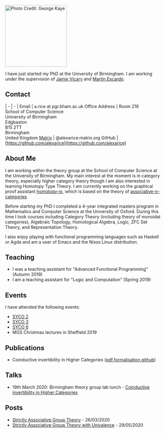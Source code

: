 
<img class="photo" src="rice.jpg" width="200" title="Photo Credit: George Kaye">

I have just started my PhD at the University of Birmingham. I am
working under the supervision of [Jamie Vicary](http://www.cs.bham.ac.uk/~vicaryjo/) and [Martín Escardó](http://www.cs.bham.ac.uk/~mhe/).

## Contact

| - | - |
Email          | a.rice at pgr.bham.ac.uk
Office Address | Room 218 <br> School of Computer Science <br> University of Birmingham <br> Edgbaston <br> B15 2TT <br> Birmingham <br> United Kingdom
[Matrix](https://matrix.org)         | @alexarice:matrix.org
GitHub         | [https://github.com/alexarice](https://github.com/alexarice)

## About Me

I am working within the theory group at the School of Computer Science
at the University of Birmingham. My main interest at the moment is in
category theory, especially higher category theory though I am also
interested in learning Homotopy Type Theory. I am currently working on
the graphical proof assistant [homotopy-io](https://homotopy.io), which is based on the
theory of [associative-n-categories](https://ncatlab.org/nlab/show/associative+n-category).

Before starting my PhD I completed a 4-year integrated masters program
in Mathematics and Computer Science at the University of Oxford.
During this time I took courses including Category Theory (including
theory of monoidal categories), Algebraic Topology, Homological
Algebra, Logic, ZFC Set Theory, and Representation Theory.

I also enjoy playing with functional programming languages such as
Haskell or Agda and am a user of Emacs and the Nixos Linux
distribution.

## Teaching
- I was a teaching assistant for "Advanced Functional Programming" (Autumn 2019)
- I am a teaching assistant for "Logic and Computation" (Spring 2019)

## Events
I have attended the following events:

- [SYCO 2](http://events.cs.bham.ac.uk/syco/2/)
- [SYCO 3](http://events.cs.bham.ac.uk/syco/3/)
- [SYCO 6](http://events.cs.bham.ac.uk/syco/6/)
- MGS Christmas lectures in Sheffield 2019

## Publications
- Coinductive invertibility in Higher Categories ([pdf](pub/inverses.pdf),[formalisation](pub/inverses/Everything.html),[github](https://github.com/alexarice/Inverses))

## Talks
- 19th March 2020: Birmingham theory group lab lunch - [Coinductive invertibility in Higher Categories](talks/inverses.pdf)

## Posts
- [Strictly Associative Group Theory](posts/strict-group-theory.html) - 26/03/2020
- [Strictly Associative Group Theory with Univalence](posts/sgtuf/Strict-Group-Theory-UF.html) - 29/05/2020

